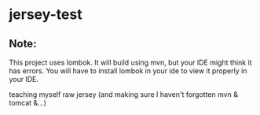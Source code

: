 jersey-test
===========

Note:
-----

This project uses lombok.  It will build using mvn, but your IDE might think it has errors.  You will have to install lombok in your ide to view it properly in your IDE.

teaching myself raw jersey (and making sure I haven't forgotten mvn & tomcat &...)
